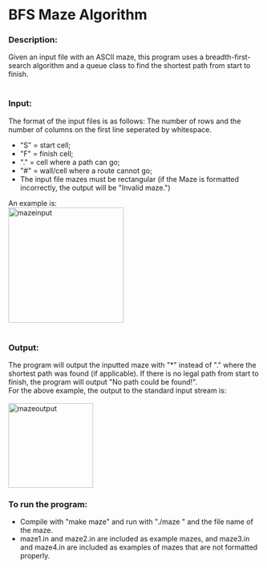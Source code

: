 # BFS Maze Algorithm


### Description:
Given an input file with an ASCII maze, this program uses a breadth-first-search algorithm and a queue class to find the shortest path from start to finish. <br><br>


### Input:
The format of the input files is as follows:
The number of rows and the number of columns on the first line seperated by whitespace.
- "S" = start cell;
- "F" = finish cell;
- "." = cell where a path can go;
- "#" = wall/cell where a route cannot go;
- The input file mazes must be rectangular (if the Maze is formatted incorrectly, the output will be "Invalid maze.") <br>

An example is: <br>
<img width="230" alt="mazeinput" src="https://user-images.githubusercontent.com/70349082/162794999-2169ac42-ecf7-4701-acb5-4bbc7f9e436b.png"><br><br>


### Output:
The program will output the inputted maze with "*" instead of "." where the shortest path was found (if applicable). If there is no legal path from start to finish, the program will output "No path could be found!". <br>
For the above example, the output to the standard input stream is: <br> <br>
<img width="169" alt="mazeoutput" src="https://user-images.githubusercontent.com/70349082/162795011-29b505a3-bfc8-4759-9db6-72405be0b371.png"><br>


### To run the program:
- Compile with "make maze" and run with "./maze " and the file name of the maze. 
- maze1.in and maze2.in are included as example mazes, and maze3.in and maze4.in are included as examples of mazes that are not formatted properly. 
